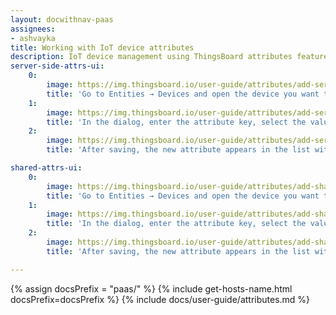 ```yaml
---
layout: docwithnav-paas
assignees:
- ashvayka
title: Working with IoT device attributes
description: IoT device management using ThingsBoard attributes feature 
server-side-attrs-ui:
    0:
        image: https://img.thingsboard.io/user-guide/attributes/add-server-side-pe-src.png
        title: 'Go to Entities → Devices and open the device you want to edit by clicking its row. In the device details, open the "Attributes" tab, select the "Server attributes" scope, and click the "+" icon to add a new attribute.'
    1:
        image: https://img.thingsboard.io/user-guide/attributes/add-server-side-pe2-src.png
        title: 'In the dialog, enter the attribute key, select the value type (for example, String), and provide a value.'
    2:
        image: https://img.thingsboard.io/user-guide/attributes/add-server-side-pe3-src.png
        title: 'After saving, the new attribute appears in the list with its key, value, and last update time. Sort using "Last update time" to quickly locate the newly created attribute.'

shared-attrs-ui:
    0:
        image: https://img.thingsboard.io/user-guide/attributes/add-shared-pe-src.png
        title: 'Go to Entities → Devices and open the device you want to edit by clicking its row. In the device details, open the "Attributes" tab, select the "Shared attributes" scope, and click the "+" icon to add a new attribute.'
    1:
        image: https://img.thingsboard.io/user-guide/attributes/add-shared-pe2-src.png
        title: 'In the dialog, enter the attribute key, select the value type (for example, Double), and provide a value.'
    2:
        image: https://img.thingsboard.io/user-guide/attributes/add-shared-pe3-src.png
        title: 'After saving, the new attribute appears in the list with its key, value, and last update time.'

---
```


{% assign docsPrefix = "paas/" %}
{% include get-hosts-name.html docsPrefix=docsPrefix %}
{% include docs/user-guide/attributes.md %}
